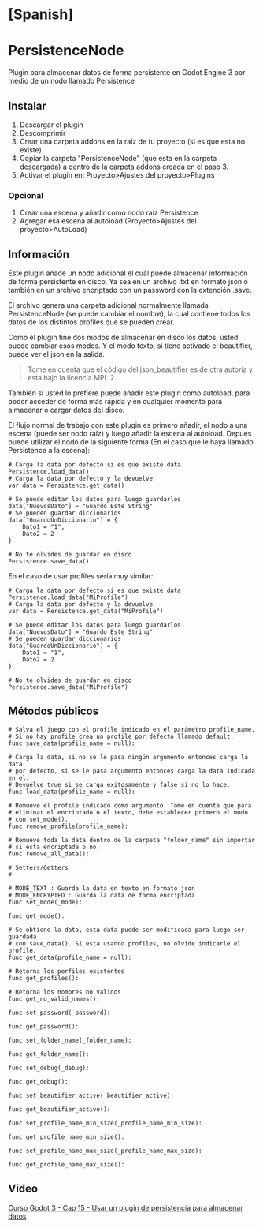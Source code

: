 
# [Spanish]

# PersistenceNode

Plugin para almacenar datos de forma persistente en Godot Engine 3 por medio de un nodo llamado Persistence

## Instalar
1) Descargar el plugin
2) Descomprimir
3) Crear una carpeta addons en la raíz de tu proyecto (si es que esta no existe)
4) Copiar la carpeta "PersistenceNode" (que esta en la carpeta descargada) a dentro de la carpeta addons creada en el paso 3.
5) Activar el plugin en: Proyecto>Ajustes del proyecto>Plugins

### Opcional
1) Crear una escena y añadir como nodo raíz Persistence
2) Agregar esa escena al autoload (Proyecto>Ajustes del proyecto>AutoLoad)

## Información

Este plugin añade un nodo adicional el cuál puede almacenar información de forma persistente en disco. Ya sea en un archivo .txt en formato json o también en un archivo encriptado con un password con la extención .save.

El archivo genera una carpeta adicional normalmente llamada PersistenceNode (se puede cambiar el nombre), la cual contiene todos los datos de los distintos profiles que se pueden crear.

Como el plugin tine dos modos de almacenar en disco los datos, usted puede cambiar esos modos. Y el modo texto, si tiene activado el beautifier, puede ver el json en la salida.

> Tome en cuenta que el código del json_beautifier es de otra autoría y esta bajo la licencia MPL 2.

También si usted lo prefiere puede añadir este plugin como autoload, para poder acceder de forma más rápida y en cualquier momento para almacenar o cargar datos del disco.

El flujo normal de trabajo con este plugin es primero añadir, el nodo a una escena (puede ser nodo raíz) y luego añadir la escena al autoload. Depués puede utilizar el nodo de la siguiente forma (En el caso que le haya llamado Persistence a la escena):

```GDScript
# Carga la data por defecto si es que existe data
Persistence.load_data()
# Carga la data por defecto y la devuelve
var data = Persistence.get_data() 

# Se puede editar los datos para luego guardarlos
data["NuevosDato"] = "Guardo Este String"
# Se pueden guardar diccionarios
data["GuardoUnDiccionario"] = {
    Dato1 = "1",
    Dato2 = 2
}

# No te olvides de guardar en disco
Persistence.save_data()
```

En el caso de usar profiles sería muy similar:

```GDScript
# Carga la data por defecto si es que existe data
Persistence.load_data("MiProfile")
# Carga la data por defecto y la devuelve
var data = Persistence.get_data("MiProfile") 

# Se puede editar los datos para luego guardarlos
data["NuevosDato"] = "Guardo Este String"
# Se pueden guardar diccionarios
data["GuardoUnDiccionario"] = {
    Dato1 = "1",
    Dato2 = 2
}

# No te olvides de guardar en disco
Persistence.save_data("MiProfile")
```

## Métodos públicos

```GDScript
# Salva el juego con el profile indicado en el parámetro profile_name. 
# Si no hay profile crea un profile por defecto llamado default. 
func save_data(profile_name = null):

# Carga la data, si no se le pasa ningún argumento entonces carga la data
# por defecto, si se le pasa argumento entonces carga la data indicada en el.
# Devuelve true si se carga exitosamente y false si no lo hace.
func load_data(profile_name = null):

# Remueve el profile indicado como argumento. Tome en cuenta que para
# eliminar el encriptado o el texto, debe establecer primero el modo
# con set_mode().
func remove_profile(profile_name):

# Remueve toda la data dentro de la carpeta "folder_name" sin importar
# si esta encriptada o no.
func remove_all_data():

# Setters/Getters
#

# MODE_TEXT : Guarda la data en texto en formato json
# MODE_ENCRYPTED : Guarda la data de forma encriptada
func set_mode(_mode):

func get_mode():

# Se obtiene la data, esta data puede ser modificada para luego ser guardada
# con save_data(). Si esta usando profiles, no olvide indicarle el profile.
func get_data(profile_name = null):

# Retorna los perfiles existentes
func get_profiles():

# Retorna los nombres no validos
func get_no_valid_names():

func set_password(_password):

func get_password():

func set_folder_name(_folder_name):
	
func get_folder_name():

func set_debug(_debug):
	
func get_debug():

func set_beautifier_active(_beautifier_active):
	
func get_beautifier_active():
	
func set_profile_name_min_size(_profile_name_min_size):
	
func get_profile_name_min_size():
	
func set_profile_name_max_size(_profile_name_max_size):
	
func get_profile_name_max_size():
```

## Video

[Curso Godot 3 - Cap 15 - Usar un plugin de persistencia para almacenar datos](https://youtu.be/d9wCyEo3R4A)










